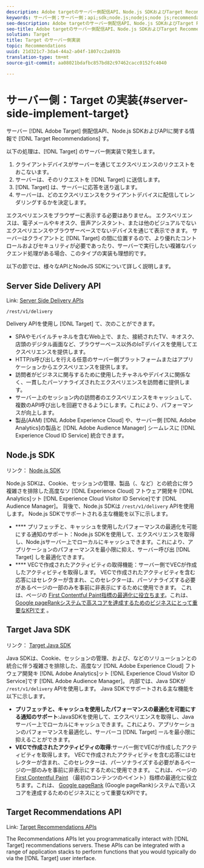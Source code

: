 ```yaml
---
description: Adobe targetのサーバー側配信API、Node.js SDKおよびTarget Recommendations APIに関する情報です。
keywords: サーバー側；サーバー側；api;sdk;node.js;nodejs;node js;recommendations api;api:apis
seo-description: Adobe targetのサーバー側配信API、Node.js SDKおよびTarget Recommendations APIに関する情報です。
seo-title: Adobe targetのサーバー側配信API、Node.js SDKおよびTarget Recommendations APIに関する情報です。
solution: Target
title: Target のサーバー側実装
topic: Recommendations
uuid: 21d321c7-3da4-44a2-a04f-1807cc2a893b
translation-type: tm+mt
source-git-commit: aa08021bdafbc857bd82c97462cacc0152fc4040

---
```



# サーバー側：Target の実装{#server-side-implement-target}

サーバー [!DNL Adobe Target] 側配信API、Node.js SDKおよびAPIに関する情報で [!DNL Target Recommendations] す。

以下の処理は、[!DNL Target] のサーバー側実装で発生します。

1. クライアントデバイスがサーバーを通じてエクスペリエンスのリクエストをおこないます。
1. サーバーは、そのリクエストを [!DNL Target] に送信します。
1. [!DNL Target] は、サーバーに応答を送り返します。
1. サーバーは、どのエクスペリエンスをクライアントデバイスに配信してレンダリングするかを決定します。

エクスペリエンスをブラウザーに表示する必要はありません。 エクスペリエンスは、電子メールやキオスク、音声アシスタント、または他のビジュアルでないエクスペリエンスやブラウザーベースでないデバイスを通じて表示できます。 サーバーはクライアントと [!DNL Target] の間に位置するので、より優れたコントロールおよびセキュリティが必要であったり、サーバーで実行したい複雑なバックエンド処理がある場合、このタイプの実装も理想的です。

以下の節では、様々なAPIとNodeJS SDKについて詳しく説明します。

## Server Side Delivery API

Link: [Server Side Delivery APIs](https://developers.adobetarget.com/api/delivery-api/)

`/rest/v1/delivery`

Delivery APIを使用し [!DNL Target] て、次のことができます。

* SPAやモバイルチャネルを含むWeb上で、また、接続されたTV、キオスク、店頭のデジタル画面など、ブラウザーベース以外のIoTデバイスを使用してエクスペリエンスを提供します。
* HTTP/s呼び出しを行える任意のサーバー側プラットフォームまたはアプリケーションからエクスペリエンスを提供します。
* 訪問者がビジネスに関与するために使用したチャネルやデバイスに関係なく、一貫したパーソナライズされたエクスペリエンスを訪問者に提供します。
* サーバー上のセッション内の訪問者のエクスペリエンスをキャッシュして、複数のAPI呼び出しを回避できるようにします。これにより、パフォーマンスが向上します。
* 製品(AAM) [!DNL Adobe Experience Cloud] や、サーバー側 [!DNL Adobe Analytics]の製品と [!DNL Adobe Audience Manager] シームレスに [!DNL Experience Cloud ID Service] 統合できます。

## Node.js SDK

リンク： [Node.js SDK](https://github.com/adobe/target-nodejs-sdk)

Node.js SDKは、Cookie、セッションの管理、製品（、など）との統合に伴う複雑さを排除した高度なソ [!DNL Experience Cloud] フトウェア開発キ [!DNL Analytics]ット [!DNL Experience Cloud Visitor ID Service]です [!DNL Audience Manager]。 背後で、Node.js SDKは `/rest/v1/delivery` APIを使用します。 Node.js SDKでサポートされる主な機能を以下に示します。

* **** プリフェッチと、キャッシュを使用したパフォーマンスの最適化を可能にする通知のサポート：Node.js SDKを使用して、エクスペリエンスを取得し、Node.jsサーバー上でローカルにキャッシュできます。これにより、アプリケーションのパフォーマンスを最小限に抑え、サーバー呼び出 [!DNL Target] しを最適化できます。
* **** VECで作成されたアクティビティの取得機能：サーバー側でVECが作成したアクティビティを取得します。 VECで作成されたアクティビティを含む応答にはセレクターが含まれ、このセレクターは、パーソナライズする必要があるページの一部のみを事前に非表示にするために使用できます。 これは、ページの [First Contentful Paint指標の最適化に役立ちます](https://developers.google.com/web/fundamentals/performance/user-centric-performance-metrics.html)。これは、 [Google pageRankシステムで高スコアを達成するためのビジネスにとって重要なKPIです](https://en.wikipedia.org/wiki/PageRank) 。

## Target Java SDK

リンク： [Target Java SDK](https://github.com/adobe/target-java-sdk)

Java SDKは、Cookie、セッションの管理、および、などのソリューションとの統合に伴う複雑さを排除した、高度なソ [!DNL Adobe Experience Cloud] フトウェア開発キ [!DNL Adobe Analytics]ット [!DNL Experience Cloud Visitor ID Service]です [!DNL Adobe Audience Manager]。 内部では、Java SDKが `/rest/v1/delivery` APIを使用します。 Java SDKでサポートされる主な機能を以下に示します。

* **プリフェッチと、キャッシュを使用したパフォーマンスの最適化を可能にする通知のサポート**:JavaSDKを使用して、エクスペリエンスを取得し、Javaサーバー上でローカルにキャッシュできます。これにより、アプリケーションのパフォーマンスを最適化し、サーバーコ [!DNL Target] ールを最小限に抑えることができます。
* **VECで作成されたアクティビティの取得**:サーバー側でVECが作成したアクティビティを取得します。 VECで作成されたアクティビティを含む応答にはセレクターが含まれ、このセレクターは、パーソナライズする必要があるページの一部のみを事前に非表示にするために使用できます。 これは、ページの [First Contentful Paint](https://developers.google.com/web/fundamentals/performance/user-centric-performance-metrics.html) （最初のコンテンツのペイント）指標の最適化に役立ちます。これは、 [Google pageRank](https://en.wikipedia.org/wiki/PageRank) (Google pageRank)システムで高いスコアを達成するためのビジネスにとって重要なKPIです。

## Target Recommendations API

Link: [Target Recommendations APIs](https://developers.adobetarget.com/api/recommendations)

The Recommendations APIs let you programmatically interact with [!DNL Target] recommendations servers. These APIs can be integrated with a range of application stacks to perform functions that you would typically do via the [!DNL Target] user interface.
